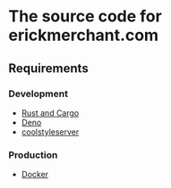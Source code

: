 # The source code for erickmerchant.com

## Requirements

### Development

- [Rust and Cargo](https://doc.rust-lang.org/cargo/getting-started/installation.html)
- [Deno](https://deno.com/manual@v1.34.0/getting_started/installation)
- [coolstyleserver](https://github.com/erickmerchant/coolstyleserver)

### Production

- [Docker](https://docs.docker.com/engine/install/)
